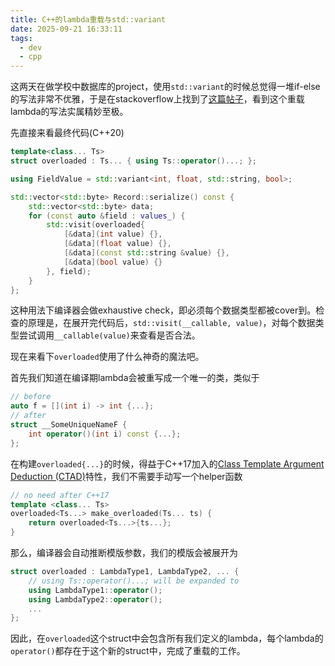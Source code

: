 ```yaml
---
title: C++的lambda重载与std::variant
date: 2025-09-21 16:33:11
tags: 
  - dev
  - cpp
---
```


这两天在做学校中数据库的project，使用`std::variant`的时候总觉得一堆if-else的写法非常不优雅，于是在stackoverflow上找到了[这篇帖子](https://stackoverflow.com/questions/78948483/runtime-type-info-for-accessing-stdvariant-data)，看到这个重载lambda的写法实属精妙至极。

先直接来看最终代码(C++20)

```cpp
template<class... Ts>
struct overloaded : Ts... { using Ts::operator()...; };

using FieldValue = std::variant<int, float, std::string, bool>;

std::vector<std::byte> Record::serialize() const {
    std::vector<std::byte> data;
    for (const auto &field : values_) {
		std::visit(overloaded{
		    [&data](int value) {},
		    [&data](float value) {},
		    [&data](const std::string &value) {},
		    [&data](bool value) {}
        }, field);
    }
};
```

这种用法下编译器会做exhaustive check，即必须每个数据类型都被cover到。检查的原理是，在展开完代码后，`std::visit(__callable, value)`，对每个数据类型尝试调用`__callable(value)`来查看是否合法。

现在来看下`overloaded`使用了什么神奇的魔法吧。

首先我们知道在编译期lambda会被重写成一个唯一的类，类似于
```cpp
// before
auto f = [](int i) -> int {...};
// after
struct __SomeUniqueNameF {
    int operator()(int i) const {...};
};
```

在构建`overloaded{...}`的时候，得益于C++17加入的[Class Template Argument Deduction (CTAD)](https://en.cppreference.com/w/cpp/language/class_template_argument_deduction.html)特性，我们不需要手动写一个helper函数

```cpp
// no need after C++17
template <class... Ts>
overloaded<Ts...> make_overloaded(Ts... ts) {
    return overloaded<Ts...>{ts...};
}
```

那么，编译器会自动推断模版参数，我们的模版会被展开为
```cpp
struct overloaded : LambdaType1, LambdaType2, ... {
    // using Ts::operator()...; will be expanded to
    using LambdaType1::operator();
    using LambdaType2::operator();
    ...
};
```

因此，在`overloaded`这个struct中会包含所有我们定义的lambda，每个lambda的`operator()`都存在于这个新的struct中，完成了重载的工作。